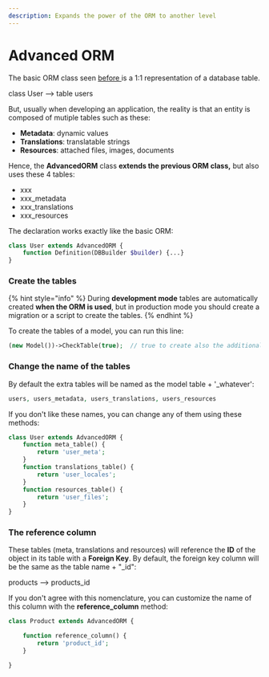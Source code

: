 ```yaml
---
description: Expands the power of the ORM to another level
---
```


# Advanced ORM

The basic ORM class seen [before ](orm.md)is a 1:1 representation of a database table.

class User --> table users

But, usually when developing an application, the reality is that an entity is composed of mutiple tables such as these:

* **Metadata**: dynamic values
* **Translations**: translatable strings
* **Resources**: attached files, images, documents

Hence, the **AdvancedORM** class **extends the previous ORM class,** but also uses these 4 tables:

* xxx
* xxx\_metadata
* xxx\_translations
* xxx\_resources

The declaration works exactly like the basic ORM:

```php
class User extends AdvancedORM {
    function Definition(DBBuilder $builder) {...}
}
```

### Create the tables

{% hint style="info" %}
During **development mode** tables are automatically created **when the ORM is used**, but in production mode you should create a migration or a script to create the tables.
{% endhint %}

To create the tables of a model, you can run this line:

```php
(new Model())->CheckTable(true);  // true to create also the additional tables
```

### Change the name of the tables

By default the extra tables will be named as the model table + '\_whatever':

```php
users, users_metadata, users_translations, users_resources
```

If you don't like these names, you can change any of them using these methods:

```php
class User extends AdvancedORM {
    function meta_table() {
        return 'user_meta';
    }
    function translations_table() {
        return 'user_locales';
    }
    function resources_table() {
        return 'user_files';
    }
}
```

### The reference column

These tables (meta, translations and resources) will reference the **ID** of the object in its table with a **Foreign Key**. By default, the foreign key column will be the same as the table name + "\_id":

products --> products\_id

If you don't agree with this nomenclature, you can customize the name of this column with the **reference\_column** method:

```php
class Product extends AdvancedORM {

    function reference_column() {
        return 'product_id';
    }

}
```
